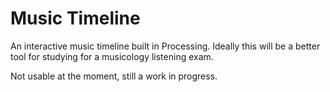 Music Timeline
=============

An interactive music timeline built in Processing. Ideally this will be a better tool for studying for a musicology listening exam.

Not usable at the moment, still a work in progress.